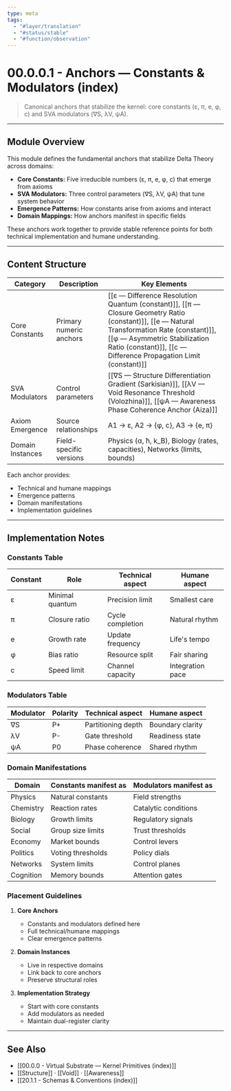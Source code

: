 ```yaml
---
type: meta
tags:
  - "#layer/translation"
  - "#status/stable"
  - "#function/observation"
---
```


# 00.0.0.1 - Anchors — Constants & Modulators (index)

> Canonical anchors that stabilize the kernel: core constants (ε, π, e, φ, c) and SVA modulators (∇S, λV, ψA).

---

## Module Overview

This module defines the fundamental anchors that stabilize Delta Theory across domains:

- **Core Constants:** Five irreducible numbers (ε, π, e, φ, c) that emerge from axioms
- **SVA Modulators:** Three control parameters (∇S, λV, ψA) that tune system behavior
- **Emergence Patterns:** How constants arise from axioms and interact
- **Domain Mappings:** How anchors manifest in specific fields

These anchors work together to provide stable reference points for both technical implementation and humane understanding.

---

## Content Structure

| Category | Description | Key Elements |
|----------|-------------|--------------|
| Core Constants | Primary numeric anchors | [[ε — Difference Resolution Quantum (constant)]], [[π — Closure Geometry Ratio (constant)]], [[e — Natural Transformation Rate (constant)]], [[φ — Asymmetric Stabilization Ratio (constant)]], [[c — Difference Propagation Limit (constant)]] |
| SVA Modulators | Control parameters | [[∇S — Structure Differentiation Gradient (Sarkisian)]], [[λV — Void Resonance Threshold (Volozhina)]], [[ψA — Awareness Phase Coherence Anchor (Aiza)]] |
| Axiom Emergence | Source relationships | A1 → ε, A2 → {φ, c}, A3 → {e, π} |
| Domain Instances | Field-specific versions | Physics (α, ħ, k_B), Biology (rates, capacities), Networks (limits, bounds) |

Each anchor provides:
- Technical and humane mappings
- Emergence patterns
- Domain manifestations
- Implementation guidelines

---

## Implementation Notes

### Constants Table

| Constant | Role | Technical aspect | Humane aspect |
|----------|------|-----------------|---------------|
| ε | Minimal quantum | Precision limit | Smallest care |
| π | Closure ratio | Cycle completion | Natural rhythm |
| e | Growth rate | Update frequency | Life's tempo |
| φ | Bias ratio | Resource split | Fair sharing |
| c | Speed limit | Channel capacity | Integration pace |

### Modulators Table

| Modulator | Polarity | Technical aspect | Humane aspect |
|-----------|----------|-----------------|---------------|
| ∇S | P+ | Partitioning depth | Boundary clarity |
| λV | P- | Gate threshold | Readiness state |
| ψA | P0 | Phase coherence | Shared rhythm |

### Domain Manifestations

| Domain | Constants manifest as | Modulators manifest as |
|--------|---------------------|----------------------|
| Physics | Natural constants | Field strengths |
| Chemistry | Reaction rates | Catalytic conditions |
| Biology | Growth limits | Regulatory signals |
| Social | Group size limits | Trust thresholds |
| Economy | Market bounds | Control levers |
| Politics | Voting thresholds | Policy dials |
| Networks | System limits | Control planes |
| Cognition | Memory bounds | Attention gates |

### Placement Guidelines

1. **Core Anchors**
   - Constants and modulators defined here
   - Full technical/humane mappings
   - Clear emergence patterns

2. **Domain Instances**
   - Live in respective domains
   - Link back to core anchors
   - Preserve structural roles

3. **Implementation Strategy**
   - Start with core constants
   - Add modulators as needed
   - Maintain dual-register clarity

---

## See Also

- [[00.0.0 - Virtual Substrate — Kernel Primitives (index)]]
- [[Structure]] · [[Void]] · [[Awareness]]
- [[20.1.1 - Schemas & Conventions (index)]]